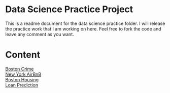 # Data Science Practice Project

This is a readme document for the data science practice folder. I will release the practice work that I am working on here. Feel free to fork the code and leave any comment as you want.

# Content

[Boston Crime](https://github.com/stliang0127/Data-Science-Python-Practice/blob/master/Boston%20Crime.ipynb)  
[New York AirBnB](https://github.com/stliang0127/Data-Science-Python-Practice/blob/master/NY%20Airbnb.ipynb)  
[Boston Housing](https://github.com/stliang0127/Data-Science-Python-Practice/blob/master/Boston%20Housing.ipynb)  
[Loan Prediction](https://github.com/stliang0127/Data-Science-Python-Practice/blob/master/Loan%20Prediction.ipynb)  
